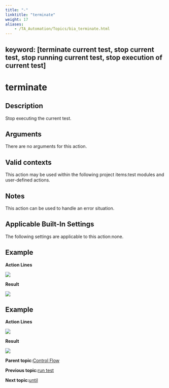 ```yaml
--- 
title: "-"
linktitle: "terminate"
weight: 17
aliases: 
    - /TA_Automation/Topics/bia_terminate.html
---
```

keyword: [terminate current test, stop current test, stop running current test, stop execution of current test]
---

# terminate

## Description

Stop executing the current test.

## Arguments

There are no arguments for this action.

## Valid contexts

This action may be used within the following project items:test modules and user-defined actions.

## Notes

This action can be used to handle an error situation.

## Applicable Built-In Settings

The following settings are applicable to this action:none.

## Example

**Action Lines**

![](/images//Images/bia_terminate_pgm.png)

**Result**

![](/images//Images/bia_terminate_res.png)

## Example

**Action Lines**

![](/images//Images/bia_terminate_ta4vs_pgm.png)

**Result**

![](/images//Images/bia_terminate_ta4vs_res.png)

**Parent topic:**[Control Flow](/TA_Automation/Topics/bia_Control_flow.html)

**Previous topic:**[run test](/TA_Automation/Topics/bia_run_test.html)

**Next topic:**[until](/TA_Automation/Topics/bia_until.html)

